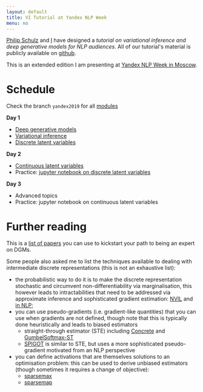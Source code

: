 ```yaml
---
layout: default
title: VI Tutorial at Yandex NLP Week
menu: no
---
```



[Philip Schulz](//philipschulz.org) and [I](//wilkeraziz.github.io) have designed a *tutorial on variational inference and deep generative models for NLP audiences*. All of our tutorial's material is publicly available on [github](https://github.com/philschulz/VITutorial).

This is an extended edition I am presenting at [Yandex NLP Week in Moscow](https://academy.yandex.ru/events/data_analysis/NLP_week/).


# Schedule

Check the branch `yandex2019` for all [modules](https://github.com/philschulz/VITutorial/tree/yandex2019/modules)

**Day 1**
* [Deep generative models](https://github.com/philschulz/VITutorial/blob/yandex2019/modules/M0_Intro/M0_Intro.pdf)
* [Variational inference](https://github.com/philschulz/VITutorial/blob/yandex2019/modules/M1_Basics/M1_Basics.pdf)
* [Discrete latent variables](https://github.com/philschulz/VITutorial/blob/yandex2019/modules/M3a_WS_NVIL/M3a_WS_NVIL.pdf)

**Day 2**
* [Continuous latent variables](https://github.com/philschulz/VITutorial/blob/yandex2019/modules/M3a_DGMs_ContinuousLatentVariables/M3a_DGMs_ContinuousLatentVariables.pdf)
* Practice: [jupyter notebook on discrete latent variables](https://github.com/probabll/dgm4nlp/blob/master/notebooks/sst/SST.ipynb)

**Day 3**
* Advanced topics
* Practice: jupyter notebook on continuous latent variables

# Further reading

This is a [list of papers](landscape) you can use to kickstart your path to being an expert on DGMs.

Some people also asked me to list the techniques available to dealing with intermediate discrete representations (this is not an exhaustive list):
* the probabilistic way to do it is to make the discrete representation stochastic and circumvent non-differentiability via marginalisation, this however leads to intractabilities that need to be addressed via approximate inference and sophisticated gradient estimation: [NVIL](https://www.cs.toronto.edu/~amnih/papers/nvil.pdf) and [in NLP](https://arxiv.org/pdf/1511.06038.pdf);
* you can use pseudo-gradients (i.e. gradient-like quantities) that you can use when gradients are not defined, though note that this is typically done heuristically and leads to biased estimators
    * straight-through estimator (STE) including [Concrete](https://arxiv.org/pdf/1611.01144.pdf) and [GumbelSoftmax-ST](https://arxiv.org/pdf/1611.00712.pdf)
    * [SPIGOT](https://aclweb.org/anthology/P18-1173) is similar to STE, but uses a more sophisticated pseudo-gradient motivated from an NLP perspective
* you can define activations that are themselves solutions to an optimisation problem: this can be used to derive unbiased estimators (though sometimes it requires a change of objective):
    * [sparsemax](https://arxiv.org/pdf/1602.02068.pdf)
    * [sparsemap](http://proceedings.mlr.press/v80/niculae18a/niculae18a.pdf)

